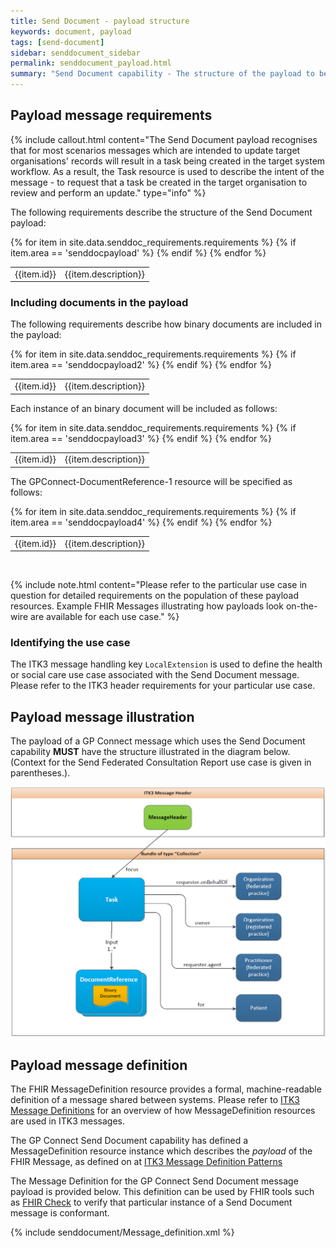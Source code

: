 ```yaml
---
title: Send Document - payload structure
keywords: document, payload
tags: [send-document]
sidebar: senddocument_sidebar
permalink: senddocument_payload.html
summary: "Send Document capability - The structure of the payload to be used for all use cases of the Send Document capability."
---
```


## Payload message requirements ##

{% include callout.html content="The Send Document payload recognises that for most scenarios messages which are intended to update target organisations' records will result in a task being created in the target system workflow. As a result, the Task resource is used to describe the intent of the message - to request that a task be created in the target organisation to review and perform an update." type="info" %}

The following requirements describe the structure of the Send Document payload:



<table class="requirement-box">
  {% for item in site.data.senddoc_requirements.requirements %}
  {% if item.area == 'senddocpayload' %}
  <tr>
    <td id="{{item.id}}">{{item.id}}</td>
    <td>{{item.description}}</td>
  </tr>
  {% endif %}
  {% endfor %}
</table>


### Including documents in the payload ###

The following requirements describe how binary documents are included in the payload:

<table class="requirement-box">
  {% for item in site.data.senddoc_requirements.requirements %}
  {% if item.area == 'senddocpayload2' %}
  <tr>
    <td id="{{item.id}}">{{item.id}}</td>
    <td>{{item.description}}</td>
  </tr>
  {% endif %}
  {% endfor %}
</table>

Each instance of an binary document will be included as follows:

<table class="requirement-box">
  {% for item in site.data.senddoc_requirements.requirements %}
  {% if item.area == 'senddocpayload3' %}
  <tr>
    <td id="{{item.id}}">{{item.id}}</td>
    <td>{{item.description}}</td>
  </tr>
  {% endif %}
  {% endfor %}
</table>

The GPConnect-DocumentReference-1 resource will be specified as follows:

<table class="requirement-box">
  {% for item in site.data.senddoc_requirements.requirements %}
  {% if item.area == 'senddocpayload4' %}
  <tr>
    <td id="{{item.id}}">{{item.id}}</td>
    <td>{{item.description}}</td>
  </tr>
  {% endif %}
  {% endfor %}
</table>

<br>

{% include note.html content="Please refer to the particular use case in question for detailed requirements on the population of these payload resources. Example FHIR Messages illustrating how payloads look on-the-wire are available for each use case." %} 

### Identifying the use case ###

The ITK3 message handling key `LocalExtension` is used to define the health or social care use case associated with the Send Document message. Please refer to the ITK3 header requirements for your particular use case.   


## Payload message illustration ##

The payload of a GP Connect message which uses the Send Document capability **MUST** have the structure illustrated in the diagram below. (Context for the Send Federated Consultation Report use case is given in parentheses.).

![Send Document - Payload](images/senddocument/senddocument_payload.PNG "Send Document - Payload message illustration") 

## Payload message definition ##

The FHIR MessageDefinition resource provides a formal, machine-readable definition of a message shared between systems. Please refer to [ITK3 Message Definitions](https://developer.nhs.uk/apis/itk3messagedistribution-2-5-0/explore_defs_overview.html) for an overview of how MessageDefinition resources are used in ITK3 messages.

The GP Connect Send Document capability has defined a MessageDefinition resource instance which describes the *payload* of the FHIR Message, as defined on at [ITK3 Message Definition Patterns](https://developer.nhs.uk/apis/itk3messagedistribution-2-5-0/explore_defs_overview.html#message-definition-patterns)

The Message Definition for the GP Connect Send Document message payload is provided below. This definition can be used by FHIR tools such as [FHIR Check](http://clarotech.co.uk/products/tool-fhir-check/) to verify that particular instance of a Send Document message is conformant. 

{% include senddocument/Message_definition.xml %}